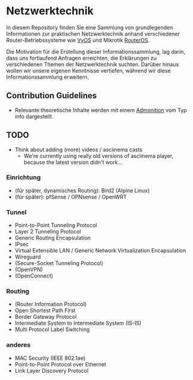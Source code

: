 # Netzwerktechnik

In diesem Repository finden Sie eine Sammlung von grundlegenden Informationen zur praktischen Netzwerktechnik anhand
verschiedener Router-Betriebssysteme wie [VyOS](https://docs.vyos.io/) und
Mikrotik [RouterOS](https://help.mikrotik.com/docs/display/ROS/RouterOS).

Die Motivation für die Erstellung dieser Informationssammlung, lag darin, dass uns fortlaufend Anfragen erreichten, die
Erklärungen zu verschiedenen Themen der Netzwerktechnik suchten. Darüber hinaus wollen wir unsere eigenen Kenntnisse
vertiefen, während wir diese Informationssammlung erweitern.

## Contribution Guidelines
- Relevante theoretische Inhalte werden mit einem [Admonition](https://squidfunk.github.io/mkdocs-material/reference/admonitions/) vom Typ info dargestellt.

## TODO
- Think about adding (more) videos / asciinema casts
  - We're currently using really old versions of asciinema player, because the latest version didn't work... 

### Einrichtung
* (für später, dynamisches Routing): Bird2 (Alpine Linux)
* (für später): pfSense / OPNsense / OpenWRT

### Tunnel
* Point-to-Point Tunneling Protocol
* Layer 2 Tunneling Protocol
* Generic Routing Encapsulation
* IPsec
* Virtual Extensible LAN / Generic Network Virtualization Encapsulation
* Wireguard
* (Secure-Socket Tunneling Protocol)
* (OpenVPN)
* (OpenConnect)

### Routing
* (Router Information Protocol)
* Open Shortest Path First
* Border Gateway Protocol
* Intermediate System to Intermediate System (IS-IS)
* Multi Protocol Label Switching

### anderes
* MAC Security (IEEE 802.1ae)
* Point-to-Point Protocol over Ethernet
* Link Layer Discovery Protocol
